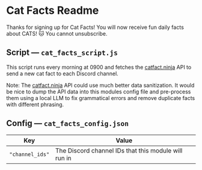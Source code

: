 # Cat Facts Readme

Thanks for signing up for Cat Facts! You will now receive fun daily facts about CATS! 🐱 You cannot unsubscribe.

## Script — `cat_facts_script.js`

This script runs every morning at 0900 and fetches the [catfact.ninja](https://catfact.ninja/) API to send a new cat fact to each Discord channel.

Note: The [catfact.ninja](https://catfact.ninja/) API could use much better data sanitization. It would be nice to dump the API data into this modules config file and pre-process them using a local LLM to fix grammatical errors and remove duplicate facts with different phrasing.

## Config — `cat_facts_config.json`

| Key             | Value                                                |
| --------------- | ---------------------------------------------------- |
| `"channel_ids"` | The Discord channel IDs that this module will run in |
